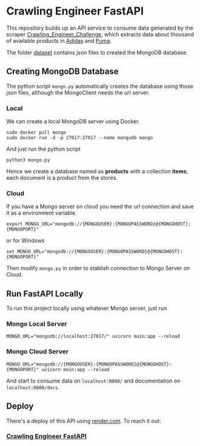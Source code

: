 # Crawling Engineer FastAPI

This repository builds up an API service to consume data generated by the scraper [Crawling_Engineer_Challenge](https://github.com/jpradas1/Crawling_Engineer_Challenge), which extracts data about thousand of available products in [Adidas](https://www.adidas.es/) and [Puma](https://eu.puma.com/).

The folder [dataset](https://github.com/jpradas1/Crawling_FastAPI_retail/tree/main/dataset) contains json files to created the MongoDB database.

## Creating MongoDB Database
The python script `mongo.py` automatically creates the database using those json files, although the MongoClient needs the url server.
### Local
We can create a local MongoDB server using Docker.
```
sudo docker pull mongo
sudo docker run -d -p 27017:27017 --name mongodb mongo
```
And just run the python script
```
python3 mongo.py
```
Hence we create a database named as **products** with a collection **items**, each document is a product from the stores.
### Cloud
If you have a Mongo server on cloud you need the url connection and save it as a environment variable.
```
export MONGO_URL="mongodb://{MONGOUSER}:{MONGOPASSWORD}@{MONGOHOST}:{MONGOPORT}"
```
or for Windows
```
set MONGO_URL="mongodb://{MONGOUSER}:{MONGOPASSWORD}@{MONGOHOST}:{MONGOPORT}"
```
Then modify `mongo.py` in order to stablish connection to Mongo Server on Cloud.

## Run FastAPI Locally
To run this project locally using whatever Mongo server, just run

### Mongo Local Server
```
MONGO_URL="mongodb://localhost:27017/" uvicorn main:app --reload
```

### Mongo Cloud Server
```
MONGO_URL="mongodb://{MONGOUSER}:{MONGOPASSWORD}@{MONGOHOST}:{MONGOPORT}" uvicorn main:app --reload
```
And start to consume data on `localhost:8000/` and documentation on `localhost:8000/docs`.

## Deploy
There's a deploy of this API using [render.com](https://render.com/). To reach it out:
### [Crawling Engineer FastAPI](https://crawling-engineer-fastapi.onrender.com/docs)

